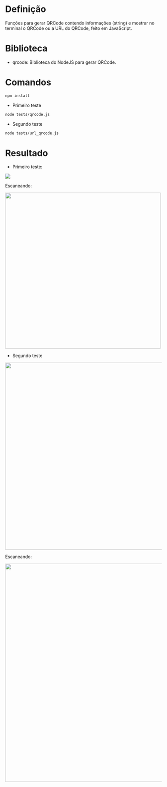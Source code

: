 # Definição 

Funções para gerar QRCode contendo informações (string) e mostrar no terminal o QRCode ou a URL do QRCode, feito em JavaScript.

# Biblioteca

- qrcode: Biblioteca do NodeJS para gerar QRCode.

# Comandos

```bash
npm install
```
- Primeiro teste

```bash
node tests/qrcode.js
```

- Segundo teste
```bash
node tests/url_qrcode.js
```

# Resultado

- Primeiro teste:

<span>
      <img src="https://user-images.githubusercontent.com/85804895/151683307-45d3be23-1761-4c85-a7fa-a86da474ade6.png">
</span>

Escaneando:

<span>
      <img src="https://user-images.githubusercontent.com/85804895/151683378-25bae3c5-be15-474f-96ce-ddddf7fe95af.jpeg" width=500>
</span>

- Segundo teste

<span>
      <img src="https://user-images.githubusercontent.com/85804895/151683466-210d9a2e-34fd-42d4-8882-0158aceca3ca.png", width=600>
</span>

Escaneando:

<span>
      <img src="https://user-images.githubusercontent.com/85804895/151683434-c31c49a5-6c0e-4887-a6f1-ff96c278a3fe.jpeg" width=700>
</span>



